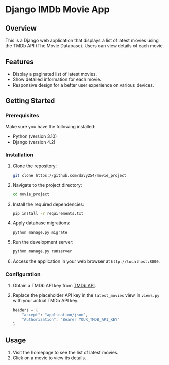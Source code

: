 # Django IMDb Movie App

## Overview

This is a Django web application that displays a list of latest movies using the TMDb API (The Movie Database). Users can view details of each movie.

## Features

- Display a paginated list of latest movies.
- Show detailed information for each movie.
- Responsive design for a better user experience on various devices.

## Getting Started

### Prerequisites

Make sure you have the following installed:

- Python (version 3.10)
- Django (version 4.2)

### Installation

1. Clone the repository:

    ```bash
    git clone https://github.com/davy254/movie_project
    ```

2. Navigate to the project directory:

    ```bash
    cd movie_project
    ```

3. Install the required dependencies:

    ```bash
    pip install -r requirements.txt
    ```

4. Apply database migrations:

    ```bash
    python manage.py migrate
    ```

5. Run the development server:

    ```bash
    python manage.py runserver
    ```

6. Access the application in your web browser at `http://localhost:8000`.

### Configuration

1. Obtain a TMDb API key from [TMDb API](https://www.themoviedb.org/settings/api).
2. Replace the placeholder API key in the `latest_movies` view in `views.py` with your actual TMDb API key.

    ```python
    headers = {
        "accept": "application/json",
        "Authorization": "Bearer YOUR_TMDB_API_KEY"
    }
    ```

## Usage

1. Visit the homepage to see the list of latest movies.
2. Click on a movie to view its details.




